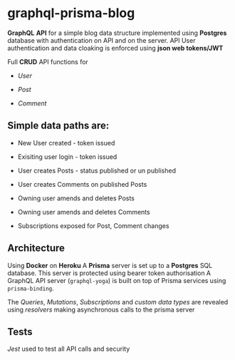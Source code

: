 # graphql-prisma-blog

**GraphQL** **API** for a simple blog data structure implemented using **Postgres** database with authentication on API and on the server.
API User authentication and data cloaking is enforced using **json web tokens/JWT**

Full **CRUD** API functions for

- *User*

- *Post*

- *Comment*

## Simple data paths are:

- New User created - token issued

- Exisiting user login - token issued

- User creates Posts - status published or un published

- User creates Comments on published Posts

- Owning user amends and deletes Posts

- Owning user amends and deletes Comments

- Subscriptions exposed for Post, Comment changes

## Architecture

Using **Docker** on **Heroku** A **Prisma** server is set up to a **Postgres** SQL database. This server is protected using bearer token authorisation
A GraphQL API server (`graphql-yoga`) is built on top of Prisma services using `prisma-binding`.

The *Queries*, *Mutations*, *Subscriptions* and *custom data types* are revealed using *resolvers* making asynchronous calls to the prisma server

## Tests

*Jest* used to test all API calls and security
